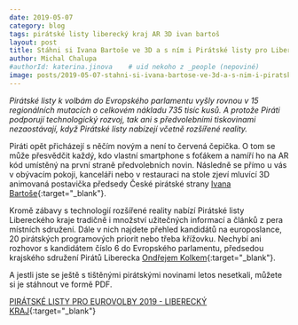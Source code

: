 ```yaml
---
date: 2019-05-07
category: blog
tags: pirátské listy liberecký kraj AR 3D ivan bartoš
layout: post
title: Stáhni si Ivana Bartoše ve 3D a s ním i Pirátské listy pro Liberecký kraj
author: Michal Chalupa
#authorId: katerina.jinova    # uid nekoho z _people (nepoviné)
image: posts/2019-05-07-stahni-si-ivana-bartose-ve-3d-a-s-nim-i-piratske-listy-pro-liberecky-kraj.jpg
---
```

*Pirátské listy k volbám do Evropského parlamentu vyšly rovnou v 15 regionálních mutacích o celkovém nákladu 735 tisíc kusů. A protože Piráti podporují technologický rozvoj, tak ani s předvolebními tiskovinami nezaostávají, když Pirátské listy nabízejí včetně rozšířené reality.*

Piráti opět přicházejí s něčím novým a není to červená čepička. O tom se může přesvědčit každý, kdo vlastní smartphone s foťákem a namíří ho na AR kód umístěný na první straně předvolebních novin. Následně se přímo u vás v obývacím pokoji, kanceláři nebo v restauraci na stole zjeví mluvící 3D animovaná postavička předsedy České pirátské strany [Ivana Bartoše](https://www.pirati.cz/lide/ivan-bartos/){:target="_blank"}. 

Kromě zábavy s technologií rozšířené reality nabízí Pirátské listy Libereckého kraje tradičně i množství užitečných informací a článků z pera místních sdružení. Dále v nich najdete přehled kandidátů na europoslance, 20 pirátských programových priorit nebo třeba křížovku. Nechybí ani rozhovor s kandidátem číslo 6 do Evropského parlamentu, předsedou krajského sdružení Pirátů Liberecka [Ondřejem Kolkem](https://evropapotrebuje.cz/kandidati/ondrej-kolek/){:target="_blank"}.

A jestli jste se ještě s tištěnými pirátskými novinami letos nesetkali, můžete si je stáhnout ve formě PDF.

[PIRÁTSKÉ LISTY PRO EUROVOLBY 2019 - LIBERECKÝ KRAJ](https://drive.google.com/file/d/1djbP23fYuyIf7qF6k5WqoUAFjW9WueDL/view){:target="_blank"}

